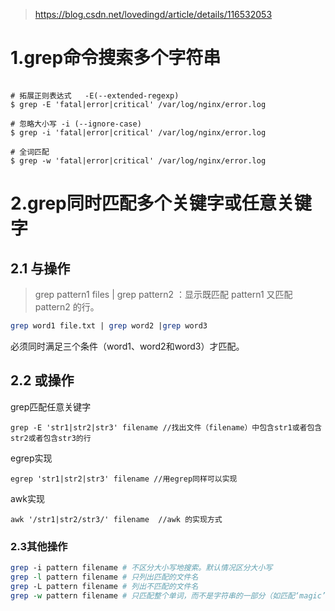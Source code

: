 
> https://blog.csdn.net/lovedingd/article/details/116532053

# 1.grep命令搜索多个字符串

```shell

# 拓展正则表达式   -E(--extended-regexp)
$ grep -E 'fatal|error|critical' /var/log/nginx/error.log

# 忽略大小写 -i (--ignore-case)
$ grep -i 'fatal|error|critical' /var/log/nginx/error.log 

# 全词匹配
$ grep -w 'fatal|error|critical' /var/log/nginx/error.log

```

# 2.grep同时匹配多个关键字或任意关键字

## 2.1 与操作
> grep pattern1 files | grep pattern2 ：显示既匹配 pattern1 又匹配 pattern2 的行。
```perl
grep word1 file.txt | grep word2 |grep word3
```
必须同时满足三个条件（word1、word2和word3）才匹配。

## 2.2 或操作
grep匹配任意关键字
```delphi
grep -E 'str1|str2|str3' filename //找出文件（filename）中包含str1或者包含str2或者包含str3的行
```
egrep实现
```delphi
egrep 'str1|str2|str3' filename //用egrep同样可以实现
```
awk实现
```delphi
awk '/str1|str2/str3/' filename  //awk 的实现方式
```

### 2.3其他操作
```perl
grep -i pattern filename # 不区分大小写地搜索。默认情况区分大小写
grep -l pattern filename # 只列出匹配的文件名
grep -L pattern filename # 列出不匹配的文件名
grep -w pattern filename # 只匹配整个单词，而不是字符串的一部分（如匹配‘magic’，而不是‘magical’）。
```
